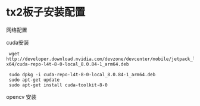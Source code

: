 # tx2板子安装配置



网络配置



cuda安装

```
 wget http://developer.download.nvidia.com/devzone/devcenter/mobile/jetpack_l4t/013/linux-x64/cuda-repo-l4t-8-0-local_8.0.84-1_arm64.deb
 
 sudo dpkg -i cuda-repo-l4t-8-0-local_8.0.84-1_arm64.deb
 sudo apt-get update
 sudo apt-get install cuda-toolkit-8-0
```

opencv 安装



